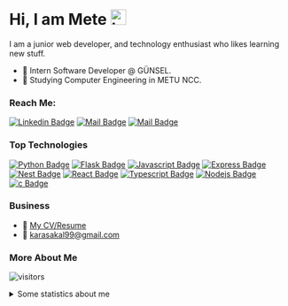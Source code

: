 # Hi, I am Mete <img src="https://user-images.githubusercontent.com/1303154/88677602-1635ba80-d120-11ea-84d8-d263ba5fc3c0.gif" width="28px" alt="hi">

I am a junior web developer, and technology enthusiast who likes learning new stuff.
  
- 🚗 Intern Software Developer @ GÜNSEL.
- 📗 Studying Computer Engineering in METU NCC.  

### Reach Me:  
[![Linkedin Badge](https://img.shields.io/badge/-Mete_Karasakal-0e76a8?style=flat&labelColor=0e76a8&logo=linkedin&logoColor=white)](https://www.linkedin.com/in/mete-karasakal-808449176/) [![Mail Badge](https://img.shields.io/badge/-@karasakalmt-e84393?style=flat&labelColor=e84393&logo=instagram&logoColor=white)](https://instagram.com/karasakalmt) [![Mail Badge](https://img.shields.io/badge/-karasakal99-c0392b?style=flat&labelColor=c0392b&logo=gmail&logoColor=white)](mailto:karasakal99@gmail.com)
  
  

### Top Technologies  
[![Python Badge](https://img.shields.io/badge/-python-61DBFB?style=plastic&labelColor=black&logo=python&logoColor=61DBFB)](#)
[![Flask Badge](https://img.shields.io/badge/-flask-61DBFB?style=plastic&labelColor=black&logo=flask&logoColor=61DBFB)](#)
[![Javascript Badge](https://img.shields.io/badge/-Javascript-F0DB4F?style=plastic&labelColor=black&logo=javascript&logoColor=F0DB4F)](#)
[![Express Badge](https://img.shields.io/badge/-Express-61DBFB?style=plastic&labelColor=black&logo=express&logoColor=61DBFB)](#) 
[![Nest Badge](https://img.shields.io/badge/-Nest-F0DB4F?style=plastic&labelColor=black&logo=nestjs&logoColor=F0DB4F)](#) 
[![React Badge](https://img.shields.io/badge/-React-61DBFB?style=plastic&labelColor=black&logo=react&logoColor=61DBFB)](#) 
[![Typescript Badge](https://img.shields.io/badge/-Typescript-007acc?style=plastic&labelColor=black&logo=typescript&logoColor=007acc)](#) 
[![Nodejs Badge](https://img.shields.io/badge/-Nodejs-3C873A?style=plastic&labelColor=black&logo=node.js&logoColor=3C873A)](#) 
[![c Badge](https://img.shields.io/badge/-C_Language-61DBFB?style=plastic&labelColor=black&logo=c&logoColor=61DBFB)](#)

### Business
- 📎 [My CV/Resume](https://metekarasakal.me)
- 📧 [karasakal99@gmail.com](mailto:karasakal99@gmail.com)

### More About Me


![visitors](https://visitor-badge.glitch.me/badge?page_id=page.id)


<details>
<summary>
  Some statistics about me
</summary>

#### Weekly Development Activity
<!--START_SECTION:waka-->
```text
No Activity tracked this Week
```
<!--END_SECTION:waka-->

#### Github Stats

![Ipenywis's github stats](https://github-readme-stats.vercel.app/api?username=patern0ster&count_private=true&theme=vision-friendly-dark&hide=contribs,prs)
[![Top Langs](https://github-readme-stats.vercel.app/api/top-langs/?username=patern0ster&layout=compact)](https://github.com/anuraghazra/github-readme-stats)

</details>
